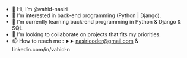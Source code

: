 - 👋 Hi, I’m @vahid-nasiri
- 👀 I’m interested in back-end programming (Python | Django).
- 🌱 I’m currently learning back-end programming in Python & Django & SQL
- 💞️ I’m looking to collaborate on projects that fits my priorities.
- 📫 How to reach me : 
➤➤ nasiricoder@gmail.com & linkedin.com/in/vahid-n
